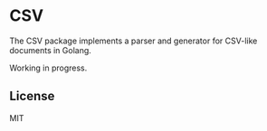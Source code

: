 # CSV

The CSV package implements a parser and generator for CSV-like documents in Golang. 

Working in progress.

## License

MIT